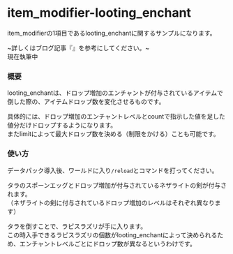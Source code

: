 # item_modifier-looting_enchant
item_modifierの1項目であるlooting_enchantに関するサンプルになります。

~詳しくはブログ記事『[]()』を参考にしてください。~<br>
現在執筆中

<h3>概要</h3>
looting_enchantは、ドロップ増加のエンチャントが付与されているアイテムで倒した際の、アイテムドロップ数を変化させるものです。

具体的には、ドロップ増加のエンチャントレベルとcountで指示した値を足した値分だけドロップするようになります。<br>
またlimitによって最大ドロップ数を決める（制限をかける）ことも可能です。

<h3>使い方</h3>

データパック導入後、ワールドに入り```/reload```とコマンドを打ってください。

タラのスポーンエッグとドロップ増加が付与されているネザライトの剣が付与されます。<br>
（ネザライトの剣に付与されているドロップ増加のレベルはそれぞれ異なります）

タラを倒すことで、ラピスラズリが手に入ります。<br>
この時入手できるラピスラズリの個数がlooting_enchantによって決められるため、エンチャントレベルごとにドロップ数が異なるというわけです。
